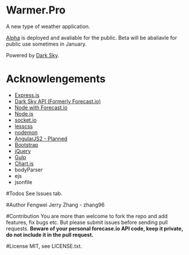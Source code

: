 # Warmer.Pro
A new type of weather application.

[Alpha](http://Warmer.pro) is deployed and avaliable for the public. Beta will be abaliavle for public use sometimes in January.

Powered by [Dark Sky](https://darksky.net/poweredby/).

# Acknowlengements
- [Express.js](http://expressjs.com/)
- [Dark Sky API (Formerly Forecast.io)](https://darksky.net/dev/)
- [Node with Forecast.io](https://github.com/soplakanets/node-forecastio)
- [Node.js](https://nodejs.org/en/)
- [socket.io](http://socket.io/)
- [lesscss](http://lesscss.org)
- [nodemon](https://github.com/remy/nodemon)
- [AngularJS2 - Planned](https://angular.io/)
- [Bootstrap](http://getbootstrap.com/)
- [jQuery](http://jquery.com)
- [Gulp](http://gulpjs.com)
- [Chart.js](http://chartjs.org)
- bodyParser
- ejs
- jsonfile


#Todos
See Issues tab.

#Author
Fengwei Jerry Zhang - zhang96


#Contribution
You are more than welcome to fork the repo and add features, fix bugs etc. But please submit issues before sending pull requests.
**Beware of your personal forecase.io API code, keep it private, do not include it in the pull request.**

#License
MIT, see LICENSE.txt.


